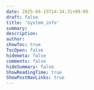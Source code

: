 ```yaml
---
date: 2025-04-15T14:34:31+09:00
draft: false
title: 'System_info'
summary: 
description:
author:
showToc: true
TocOpen: false
hidemeta: false
comments: false
hideSummary: false
ShowReadingTime: true
ShowPostNavLinks: true
---
```


